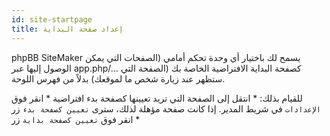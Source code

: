 ```yaml
---
id: site-startpage
title: إعداد صفحة البداية
---
```


phpBB SiteMaker يسمح لك باختيار أي وحدة تحكم أمامي (الصفحات التي يمكن الوصول إليها عبر app.php/... كصفحة البداية الافتراضية الخاصة بك (الصفحة التي ستظهر عند زيارة شخص ما لموقعك) بدلاً من فهرس اللوحة.

للقيام بذلك: * انتقل إلى الصفحة التي تريد تعيينها كصفحة بدء افتراضية * انقر فوق `الإعدادات` في شريط المدير. إذا كانت صفحة مؤهلة لذلك، سترى `تعيين كصفحة بدء` زر * انقر فوق `تعيين كصفحة بداية` زر